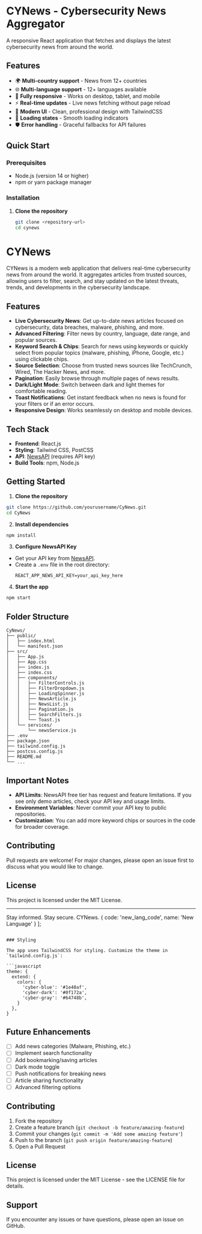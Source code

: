 # CYNews - Cybersecurity News Aggregator

A responsive React application that fetches and displays the latest cybersecurity news from around the world.

## Features

- 🌍 **Multi-country support** - News from 12+ countries
- 🌐 **Multi-language support** - 12+ languages available
- 📱 **Fully responsive** - Works on desktop, tablet, and mobile
- ⚡ **Real-time updates** - Live news fetching without page reload
- 🎨 **Modern UI** - Clean, professional design with TailwindCSS
- 🔄 **Loading states** - Smooth loading indicators
- 🛡️ **Error handling** - Graceful fallbacks for API failures

## Quick Start

### Prerequisites

- Node.js (version 14 or higher)
- npm or yarn package manager

### Installation

1. **Clone the repository**
   ```bash
   git clone <repository-url>
   cd cynews
   ```


# CYNews

CYNews is a modern web application that delivers real-time cybersecurity news from around the world. It aggregates articles from trusted sources, allowing users to filter, search, and stay updated on the latest threats, trends, and developments in the cybersecurity landscape.

## Features

- **Live Cybersecurity News**: Get up-to-date news articles focused on cybersecurity, data breaches, malware, phishing, and more.
- **Advanced Filtering**: Filter news by country, language, date range, and popular sources.
- **Keyword Search & Chips**: Search for news using keywords or quickly select from popular topics (malware, phishing, iPhone, Google, etc.) using clickable chips.
- **Source Selection**: Choose from trusted news sources like TechCrunch, Wired, The Hacker News, and more.
- **Pagination**: Easily browse through multiple pages of news results.
- **Dark/Light Mode**: Switch between dark and light themes for comfortable reading.
- **Toast Notifications**: Get instant feedback when no news is found for your filters or if an error occurs.
- **Responsive Design**: Works seamlessly on desktop and mobile devices.

## Tech Stack

- **Frontend**: React.js
- **Styling**: Tailwind CSS, PostCSS
- **API**: [NewsAPI](https://newsapi.org/) (requires API key)
- **Build Tools**: npm, Node.js

## Getting Started

1. **Clone the repository**
  ```bash
  git clone https://github.com/yourusername/CyNews.git
  cd CyNews
  ```
2. **Install dependencies**
  ```bash
  npm install
  ```
3. **Configure NewsAPI Key**
  - Get your API key from [NewsAPI](https://newsapi.org/).
  - Create a `.env` file in the root directory:
    ```
    REACT_APP_NEWS_API_KEY=your_api_key_here
    ```
4. **Start the app**
  ```bash
  npm start
  ```

## Folder Structure

```
CyNews/
├── public/
│   ├── index.html
│   └── manifest.json
├── src/
│   ├── App.js
│   ├── App.css
│   ├── index.js
│   ├── index.css
│   ├── components/
│   │   ├── FilterControls.js
│   │   ├── FilterDropdown.js
│   │   ├── LoadingSpinner.js
│   │   ├── NewsArticle.js
│   │   ├── NewsList.js
│   │   ├── Pagination.js
│   │   ├── SearchFilters.js
│   │   └── Toast.js
│   └── services/
│       └── newsService.js
├── .env
├── package.json
├── tailwind.config.js
├── postcss.config.js
├── README.md
└── ...
```

## Important Notes

- **API Limits**: NewsAPI free tier has request and feature limitations. If you see only demo articles, check your API key and usage limits.
- **Environment Variables**: Never commit your API key to public repositories.
- **Customization**: You can add more keyword chips or sources in the code for broader coverage.

## Contributing

Pull requests are welcome! For major changes, please open an issue first to discuss what you would like to change.

## License

This project is licensed under the MIT License.

---

Stay informed. Stay secure. CYNews.
  { code: 'new_lang_code', name: 'New Language' }
];
```

### Styling

The app uses TailwindCSS for styling. Customize the theme in `tailwind.config.js`:

```javascript
theme: {
  extend: {
    colors: {
      'cyber-blue': '#1e40af',
      'cyber-dark': '#0f172a',
      'cyber-gray': '#64748b',
    }
  },
}
```

## Future Enhancements

- [ ] Add news categories (Malware, Phishing, etc.)
- [ ] Implement search functionality
- [ ] Add bookmarking/saving articles
- [ ] Dark mode toggle
- [ ] Push notifications for breaking news
- [ ] Article sharing functionality
- [ ] Advanced filtering options

## Contributing

1. Fork the repository
2. Create a feature branch (`git checkout -b feature/amazing-feature`)
3. Commit your changes (`git commit -m 'Add some amazing feature'`)
4. Push to the branch (`git push origin feature/amazing-feature`)
5. Open a Pull Request

## License

This project is licensed under the MIT License - see the LICENSE file for details.

## Support

If you encounter any issues or have questions, please open an issue on GitHub.

